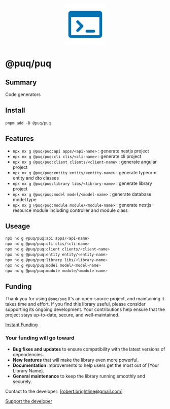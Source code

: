 <p align="center">
  <img src="https://raw.githubusercontent.com/rbrightline/puq/refs/heads/main/libs/puq/favicon.png" alt="Logo" />
</p>

# @puq/puq

## Summary

Code generators

## Install

`pnpm add -D @puq/puq`

## Features

- `npx nx g @puq/puq:api apps/<api-name>` : generate nestjs project
- `npx nx g @puq/puq:cli clis/<cli-name>` : generate cli project
- `npx nx g @puq/puq:client clients/<client-name>` : generate angular project
- `npx nx g @puq/puq:entity entity/<entity-name>` : generate typeorm entity and dto classes
- `npx nx g @puq/puq:library libs/<library-name>` : generate library project
- `npx nx g @puq/puq:model model/<model-name>` : generate database model type
- `npx nx g @puq/puq:module module/<module-name>` : generate nestjs resource module including controller and module class

## Useage

```bash
npx nx g @puq/puq:api apps/<api-name>
npx nx g @puq/puq:cli clis/<cli-name>
npx nx g @puq/puq:client clients/<client-name>
npx nx g @puq/puq:entity entity/<entity-name>
npx nx g @puq/puq:library libs/<library-name>
npx nx g @puq/puq:model model/<model-name>
npx nx g @puq/puq:module module/<module-name>
```

## Funding

Thank you for using `@puq/puq` It's an open-source project, and maintaining it takes time and effort. If you find this library useful, please consider supporting its ongoing development. Your contributions help ensure that the project stays up-to-date, secure, and well-maintained.

[Instant Funding](https://cash.app/$puqlib)

### Your funding will go toward

- **Bug fixes and updates** to ensure compatibility with the latest versions of dependencies.
- **New features** that will make the library even more powerful.
- **Documentation** improvements to help users get the most out of [Your Library Name].
- **General maintenance** to keep the library running smoothly and securely.

Contact to the developer: [robert.brightline@gmail.com]

[Support the developer](https://cash.app/$puqlib)
